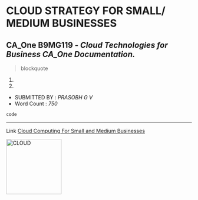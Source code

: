 
# CLOUD STRATEGY FOR SMALL/ MEDIUM BUSINESSES

## **CA_One B9MG119** - *Cloud Technologies for Business CA_One Documentation.*


> blockquote
1. 
2. 
  
- SUBMITTED BY : *PRASOBH G V*
- Word Count   : *750*

`code`

-----------------------------------------------

Link [Cloud Computing For Small and Medium Businesses](https://ieeexplore.ieee.org/stamp/stamp.jsp?tp=&arnumber=6470904)

<img width="150" height="150" alt="CLOUD" src="https://www.eginnovations.com/blog/wp-content/uploads/2021/09/Cloud-Computing.jpg">
